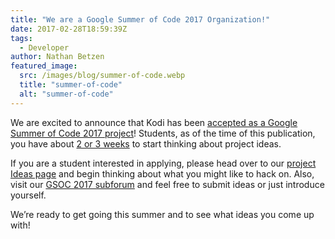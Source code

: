```yaml
---
title: "We are a Google Summer of Code 2017 Organization!"
date: 2017-02-28T18:59:39Z
tags:
  - Developer
author: Nathan Betzen
featured_image:
  src: /images/blog/summer-of-code.webp
  title: "summer-of-code"
  alt: "summer-of-code"
---
```


We are excited to announce that Kodi has been [accepted as a Google Summer of Code 2017 project](https://summerofcode.withgoogle.com/archive/2017/organizations/5704018827411456/)! Students, as of the time of this publication, you have about [2 or 3 weeks](https://summerofcode.withgoogle.com/how-it-works/#timeline) to start thinking about project ideas.

If you are a student interested in applying, please head over to our [project Ideas page](https://kodi.wiki/view/Google_Summer_of_Code/2017 "GSOC 2015 Kodi Ideas page") and begin thinking about what you might like to hack on. Also, visit our [GSOC 2017 subforum](https://forum.kodi.tv/forumdisplay.php?fid=274) and feel free to submit ideas or just introduce yourself.

We’re ready to get going this summer and to see what ideas you come up with!
